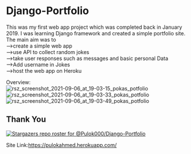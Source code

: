 # Django-Portfolio
This was my first web app  project which was completed back in January 2019.
I was learning Django framework and created a simple portfolio site. 
The main aim was to  
-->create a simple web app  
-->use API to collect random jokes  
-->take user responses such as messages and basic personal Data  
-->Add username in Jokes  
-->host the web app on Heroku  
  
Overview:  
![rsz_screenshot_2021-09-06_at_19-03-15_pokas_potfolio](https://user-images.githubusercontent.com/30721770/132224537-d1676994-97b1-4ce2-a49c-15088a2c1e11.png)
![rsz_screenshot_2021-09-06_at_19-03-33_pokas_potfolio](https://user-images.githubusercontent.com/30721770/132224557-304937d5-2bf1-452b-be34-448f02c1a3c8.png)
![rsz_screenshot_2021-09-06_at_19-03-49_pokas_potfolio](https://user-images.githubusercontent.com/30721770/132224586-8883074a-8750-44b8-9d5c-9e3873c54430.png)

## Thank You

[![Stargazers repo roster for @Pulok000/Django-Portfolio](https://reporoster.com/stars/Pulok000/reddit-image-fetcher)](https://github.com/Pulok000/reddit-image-fetcher/stargazers)


Site Link:https://pulokahmed.herokuapp.com/


